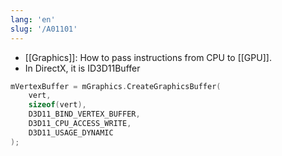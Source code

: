 ```yaml
---
lang: 'en'
slug: '/A01101'
---
```


- [[Graphics]]: How to pass instructions from CPU to [[GPU]].
- In DirectX, it is ID3D11Buffer

```cpp
mVertexBuffer = mGraphics.CreateGraphicsBuffer(
	vert,
	sizeof(vert),
	D3D11_BIND_VERTEX_BUFFER,
	D3D11_CPU_ACCESS_WRITE,
	D3D11_USAGE_DYNAMIC
);
```
